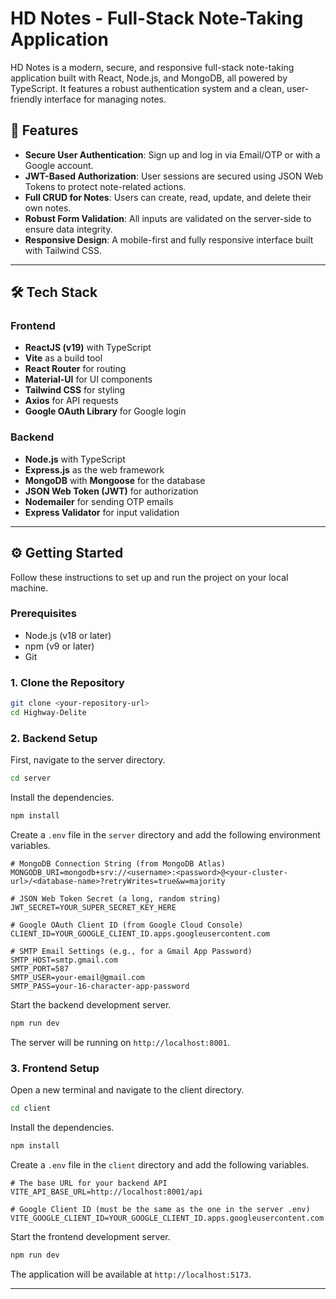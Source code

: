 # HD Notes - Full-Stack Note-Taking Application

HD Notes is a modern, secure, and responsive full-stack note-taking application built with React, Node.js, and MongoDB, all powered by TypeScript. It features a robust authentication system and a clean, user-friendly interface for managing notes.


## 🚀 Features

* **Secure User Authentication**: Sign up and log in via Email/OTP or with a Google account.
* **JWT-Based Authorization**: User sessions are secured using JSON Web Tokens to protect note-related actions.
* **Full CRUD for Notes**: Users can create, read, update, and delete their own notes.
* **Robust Form Validation**: All inputs are validated on the server-side to ensure data integrity.
* **Responsive Design**: A mobile-first and fully responsive interface built with Tailwind CSS.

---

## 🛠️ Tech Stack

### Frontend

* **ReactJS (v19)** with TypeScript
* **Vite** as a build tool
* **React Router** for routing
* **Material-UI** for UI components
* **Tailwind CSS** for styling
* **Axios** for API requests
* **Google OAuth Library** for Google login

### Backend

* **Node.js** with TypeScript
* **Express.js** as the web framework
* **MongoDB** with **Mongoose** for the database
* **JSON Web Token (JWT)** for authorization
* **Nodemailer** for sending OTP emails
* **Express Validator** for input validation

---

## ⚙️ Getting Started

Follow these instructions to set up and run the project on your local machine.

### Prerequisites

* Node.js (v18 or later)
* npm (v9 or later)
* Git

### 1. Clone the Repository

```bash
git clone <your-repository-url>
cd Highway-Delite
```

### 2. Backend Setup

First, navigate to the server directory.
```bash
cd server
```

Install the dependencies.
```bash
npm install
```

Create a `.env` file in the `server` directory and add the following environment variables.
```env
# MongoDB Connection String (from MongoDB Atlas)
MONGODB_URI=mongodb+srv://<username>:<password>@<your-cluster-url>/<database-name>?retryWrites=true&w=majority

# JSON Web Token Secret (a long, random string)
JWT_SECRET=YOUR_SUPER_SECRET_KEY_HERE

# Google OAuth Client ID (from Google Cloud Console)
CLIENT_ID=YOUR_GOOGLE_CLIENT_ID.apps.googleusercontent.com

# SMTP Email Settings (e.g., for a Gmail App Password)
SMTP_HOST=smtp.gmail.com
SMTP_PORT=587
SMTP_USER=your-email@gmail.com
SMTP_PASS=your-16-character-app-password
```

Start the backend development server.
```bash
npm run dev
```
The server will be running on `http://localhost:8001`.

### 3. Frontend Setup

Open a new terminal and navigate to the client directory.
```bash
cd client
```

Install the dependencies.
```bash
npm install
```

Create a `.env` file in the `client` directory and add the following variables.
```env
# The base URL for your backend API
VITE_API_BASE_URL=http://localhost:8001/api

# Google Client ID (must be the same as the one in the server .env)
VITE_GOOGLE_CLIENT_ID=YOUR_GOOGLE_CLIENT_ID.apps.googleusercontent.com
```

Start the frontend development server.
```bash
npm run dev
```
The application will be available at `http://localhost:5173`.

---
